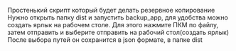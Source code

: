 Простенький скрипт который будет делать резервное копирование
Нужно открыть папку dist и запустить backup_app, для удобства можно создать ярлык на рабочем столе. Для этого нажмите ПКМ по файлу, затем отправить и выберите отправить на рабочий стол(создать ярлык)
После выбора путей он сохранится в json формате, в папке dist
